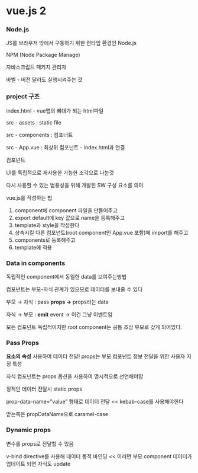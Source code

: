 # vue.js 2

### Node.js

JS를 브라우저 밖에서 구동하기 위한 런타임 환경인 Node.js

NPM (Node Package Manage)

자바스크립트 패키지 관리자

바벨 - 버전 달라도 실행시켜주는 것

### project 구조

index.html - vue앱의 뼈대가 되는 html파일

src - assets : static file

src - components : 컴포너트

src - App.vue : 최상위 컴포넌트 - index.html과 연결

컴포넌트

UI를 독립적으로 재사용한 가능한 조각으로 나눈것

다시 사용할 수 있는 범용성을 위해 개발된 SW 구성 요소를 의미

vue.js를 작성하는 법

1. component에 component 파일을 만들어주고
2. export default에 key 값으로 name을 등록해주고
3. template과 style을 작성한다
4. 상속시킬 다른 컴포넌트(root component인 App.vue 포함)에 import를 해주고
5. components로 등록해주고
6. template에 적용

### Data in components

독립적인 component에서 동일한 data를 보여주는방법

컴포넌트는 부모-자식 관계가 있으므로 데이터를 보내줄 수 있다

부모 → 자식 : pass **props →** props라는 data

자식 → 부모 : **emit** event → 이건 그냥 이벤트임

모든 컴포넌트 독립적이지만 root component는 공통 조상 부모로 갖게 되어있다.

### Pass Props

**요소의 속성** 사용하여 데이터 전달! props는 부모 컴포넌트 정보 전달을 위한 사용자 지정 특성

자식 컴포넌트는 props 옵션을 사용하여 명시적으로 선언해야함

정적인 데이터 전달시 static props

prop-data-name=”value” 형태로 데이터 전달 << kebab-case를 사용해야한다

받는쪽은 propDataName으로 caramel-case

### Dynamic props

변수를 props로 전달할 수 있음

v-bind directive를 사용해 데이터 동적 바인딩 << 이러면 부모 component 데이터가 업데이트 되면 자식도 update

